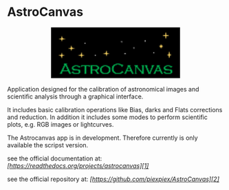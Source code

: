 # AstroCanvas

<p align="center">
<img src="configuration/Logo.gif" width=300>



Application designed for the calibration of astronomical images and scientific analysis through a graphical interface.

It includes basic calibration operations like Bias, darks and Flats corrections and reduction. In addition it includes some modes to perform scientific plots, e.g. RGB images or lightcurves.

The Astrocanvas app is in development. Therefore currently is only available the scripst version.

see the official documentation at: *[https://readthedocs.org/projects/astrocanvas][1]*

see the official repository at: *[https://github.com/piexpiex/AstroCanvas][2]*

[1]: https://readthedocs.org/projects/astrocanvas/

[2]: https://github.com/piexpiex/AstroCanvas
